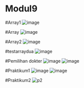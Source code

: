 # Modul9

#Array1
![image](https://cloud.githubusercontent.com/assets/22124998/22396555/f37a05ee-e58e-11e6-811f-78e327d6142f.png)

#Array
![image](https://cloud.githubusercontent.com/assets/22124998/22396562/1d3af406-e58f-11e6-8d24-c070352d245d.png)

#Array2
![image](https://cloud.githubusercontent.com/assets/22124998/22396565/35077866-e58f-11e6-85ff-1ae51b0edd1e.png)

#testarraydua
![image](https://cloud.githubusercontent.com/assets/22124998/22396568/4e3bdc32-e58f-11e6-82f1-1c647f8afd80.png)

#Pemilihan dokter
![image](https://cloud.githubusercontent.com/assets/22124998/22396572/64a8725a-e58f-11e6-9944-520df14b0a4a.png)
![image](https://cloud.githubusercontent.com/assets/22124998/22396573/6d57b032-e58f-11e6-8084-a82f222b5a6a.png)

#Praktikum1
![image](https://cloud.githubusercontent.com/assets/22124998/22396575/7dec1cb2-e58f-11e6-9375-19119c060a81.png)
![image](https://cloud.githubusercontent.com/assets/22124998/22396576/83003288-e58f-11e6-8413-579a02cd5dc6.png)

#Praktikum2
![p2](https://cloud.githubusercontent.com/assets/22124998/22404585/4c281866-e666-11e6-9625-ef6de9abdf86.JPG)
